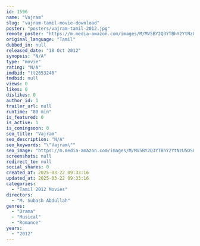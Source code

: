```yaml
---
id: 1596
name: "Vajram"
slug: "vajram-tamil-movie-download"
poster: "posters/vajram-tamil-2012.jpg"
remote_poster: "https://m.media-amazon.com/images/M/MV5BY2Q3YTBhY2YtNzU5OS00NzE2LWE0OTMtOTNkYzJjODk2NzA2XkEyXkFqcGdeQXVyMDM3MzU0Ng@@._V1_SX300.jpg"
original_language: "Tamil"
dubbed_in: null
released_date: "18 Oct 2012"
synopsis: "N/A"
type: "movie"
rating: "N/A"
imdbid: "tt2653240"
tmdbid: null
views: 0
likes: 0
dislikes: 0
author_id: 1
trailer_url: null
runtime: "80 min"
is_featured: 0
is_active: 1
is_comingsoon: 0
seo_title: "Vajram"
seo_description: "N/A"
seo_keywords: "\"Vajram\""
seo_image: "https://m.media-amazon.com/images/M/MV5BY2Q3YTBhY2YtNzU5OS00NzE2LWE0OTMtOTNkYzJjODk2NzA2XkEyXkFqcGdeQXVyMDM3MzU0Ng@@._V1_SX300.jpg"
screenshots: null
redirect_to: null
social_shares: 0
created_at: 2025-03-22 09:33:16
updated_at: 2025-03-22 09:33:16
categories:
  - "Tamil 2012 Movies"
directors:
  - "M. Subash Abdullah"
genres:
  - "Drama"
  - "Musical"
  - "Romance"
years:
  - "2012"
---
```

